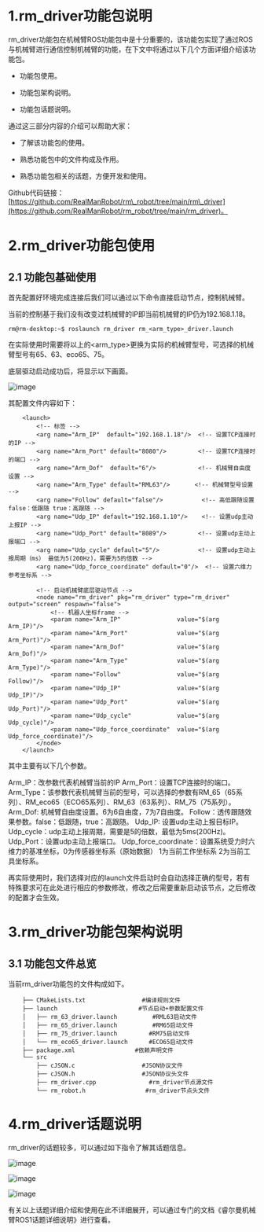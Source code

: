 # 1.rm\_driver功能包说明

rm\_driver功能包在机械臂ROS功能包中是十分重要的，该功能包实现了通过ROS与机械臂进行通信控制机械臂的功能，在下文中将通过以下几个方面详细介绍该功能包。

*   功能包使用。
    
*   功能包架构说明。
    
*   功能包话题说明。
    

通过这三部分内容的介绍可以帮助大家：

*   了解该功能包的使用。
    
*   熟悉功能包中的文件构成及作用。
    
*   熟悉功能包相关的话题，方便开发和使用。
    

Github代码链接：[https://github.com/RealManRobot/rm\_robot/tree/main/rm\_driver](https://github.com/RealManRobot/rm_robot/tree/main/rm_driver)。

# 2.rm\_driver功能包使用

## 2.1 功能包基础使用

首先配置好环境完成连接后我们可以通过以下命令直接启动节点，控制机械臂。

当前的控制基于我们没有改变过机械臂的IP即当前机械臂的IP仍为192.168.1.18。

    rm@rm-desktop:~$ roslaunch rm_driver rm_<arm_type>_driver.launch

在实际使用时需要将以上的<arm\_type>更换为实际的机械臂型号，可选择的机械臂型号有65、63、eco65、75。

底层驱动启动成功后，将显示以下画面。

![image](https://alidocs.oss-cn-zhangjiakou.aliyuncs.com/res/1X3lE6mW8ZVAnJbv/img/25685f1e-2fea-4935-a045-234e8e312aae.png)

其配置文件内容如下：

```
    <launch>
        <!-- 标签 -->
        <arg name="Arm_IP"  default="192.168.1.18"/>  <!-- 设置TCP连接时的IP -->
        <arg name="Arm_Port" default="8080"/>         <!-- 设置TCP连接时的端口 -->
        <arg name="Arm_Dof"  default="6"/>            <!-- 机械臂自由度设置 -->
        <arg name="Arm_Type" default="RML63"/>       <!-- 机械臂型号设置 -->
        <arg name="Follow" default="false"/>           <!-- 高低跟随设置 false：低跟随 true：高跟随 -->
        <arg name="Udp_IP" default="192.168.1.10"/>    <!-- 设置udp主动上报IP -->
        <arg name="Udp_Port" default="8089"/>         <!-- 设置udp主动上报端口 -->
        <arg name="Udp_cycle" default="5"/>           <!-- 设置udp主动上报周期（ms） 最低为5(200Hz)，需要为5的倍数 -->
        <arg name="Udp_force_coordinate" default="0"/>  <!-- 设置六维力参考坐标系 -->
        
        <!-- 启动机械臂底层驱动节点 -->
        <node name="rm_driver" pkg="rm_driver" type="rm_driver" output="screen" respawn="false">
            <!-- 机器人坐标frame -->
            <param name="Arm_IP"                value="$(arg Arm_IP)"/> 
            <param name="Arm_Port"              value="$(arg Arm_Port)"/>   
            <param name="Arm_Dof"               value="$(arg Arm_Dof)"/>   
            <param name="Arm_Type"              value="$(arg Arm_Type)"/> 
            <param name="Follow"                value="$(arg Follow)"/>  
            <param name="Udp_IP"                value="$(arg Udp_IP)"/>   
            <param name="Udp_Port"              value="$(arg Udp_Port)"/>  
            <param name="Udp_cycle"             value="$(arg Udp_cycle)"/>  
            <param name="Udp_force_coordinate"  value="$(arg Udp_force_coordinate)"/>  
        </node>
    </launch>
```

其中主要有以下几个参数。

Arm\_IP：改参数代表机械臂当前的IP
Arm\_Port：设置TCP连接时的端口。
Arm\_Type：该参数代表机械臂当前的型号，可以选择的参数有RM\_65（65系列）、RM\_eco65（ECO65系列）、RM\_63（63系列）、RM\_75（75系列）。
Arm\_Dof: 机械臂自由度设置。6为6自由度，7为7自由度。
Follow：透传跟随效果参数。false：低跟随，true：高跟随。
Udp\_IP: 设置udp主动上报目标IP。
Udp\_cycle：udp主动上报周期，需要是5的倍数，最低为5ms(200Hz)。
Udp\_Port：设置udp主动上报端口。
Udp\_force\_coordinate：设置系统受力时六维力的基准坐标，0为传感器坐标系（原始数据） 1为当前工作坐标系 2为当前工具坐标系。

再实际使用时，我们选择对应的launch文件启动时会自动选择正确的型号，若有特殊要求可在此处进行相应的参数修改，修改之后需要重新启动该节点，之后修改的配置才会生效。

# 3.rm\_driver功能包架构说明

## 3.1 功能包文件总览

当前rm\_driver功能包的文件构成如下。

```
    ├── CMakeLists.txt                #编译规则文件
    ├── launch                       #节点启动+参数配置文件
    │   ├── rm_63_driver.launch          #RML63启动文件
    │   ├── rm_65_driver.launch          #RM65启动文件
    │   ├── rm_75_driver.launch         #RM75启动文件
    │   └── rm_eco65_driver.launch      #ECO65启动文件
    ├── package.xml                 #依赖声明文件
    └── src
        ├── cJSON.c                   #JSON协议文件
        ├── cJSON.h                   #JSON协议头文件
        ├── rm_driver.cpp               #rm_driver节点源文件
        └── rm_robot.h                 #rm_driver节点头文件
```

# 4.rm\_driver话题说明

rm\_driver的话题较多，可以通过如下指令了解其话题信息。

![image](https://alidocs.oss-cn-zhangjiakou.aliyuncs.com/res/1X3lE6mW8ZVAnJbv/img/ca08900c-d8ce-4c64-8a36-b2836b4a185d.png)

![image](https://alidocs.oss-cn-zhangjiakou.aliyuncs.com/res/1X3lE6mW8ZVAnJbv/img/4ed75da4-7942-4feb-8bd7-7288df499dda.png)

![image](https://alidocs.oss-cn-zhangjiakou.aliyuncs.com/res/1X3lE6mW8ZVAnJbv/img/b04a9534-9ced-4049-99e1-c11f64979669.png)

有关以上话题详细介绍和使用在此不详细展开，可以通过专门的文档《睿尔曼机械臂ROS1话题详细说明》进行查看。